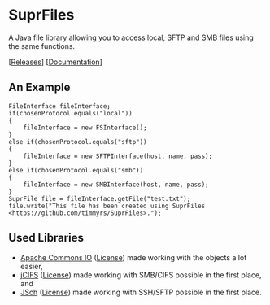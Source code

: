 # SuprFiles

A Java file library allowing you to access local, SFTP and SMB files using the same functions.

[[Releases](https://github.com/timmyrs/SuprFiles/releases)] [[Documentation](https://timmyrs.github.io/SuprFiles/)]

## An Example

	FileInterface fileInterface;
	if(chosenProtocol.equals("local"))
	{
		fileInterface = new FSInterface();
	}
	else if(chosenProtocol.equals("sftp"))
	{
		fileInterface = new SFTPInterface(host, name, pass);
	}
	else if(chosenProtocol.equals("smb"))
	{
		fileInterface = new SMBInterface(host, name, pass);
	}
	SuprFile file = fileInterface.getFile("test.txt");
	file.write("This file has been created using SuprFiles <https://github.com/timmyrs/SuprFiles>.");

## Used Libraries

- [Apache Commons IO](https://commons.apache.org/proper/commons-io/) ([License](http://www.apache.org/licenses/)) made working with the objects a lot easier,
- [jCIFS](https://jcifs.samba.org/) ([License](http://www.gnu.org/licenses/lgpl-2.1.txt)) made working with SMB/CIFS possible in the first place, and
- [JSch](http://www.jcraft.com/jsch/) ([License](http://www.jcraft.com/jsch/LICENSE.txt)) made working with SSH/SFTP possible in the first place.
